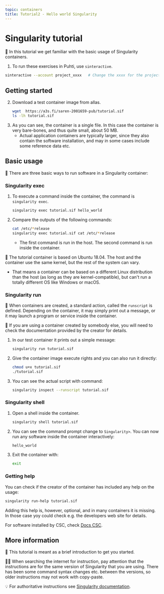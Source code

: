 ```yaml
---
topic: containers
title: Tutorial2 - Hello world Singularity
---
```


# Singularity tutorial

💬 In this tutorial we get familiar with the basic usage of Singularity containers. 

1. To run these exercises in Puhti, use `sinteractive`.
```bash
sinteractive --account project_xxxx   # Change the xxxx for the project number
```

## Getting started

2. Download a test container image from allas.
    ```bash
    wget  https://a3s.fi/saren-2001659-pub/tutorial.sif
    ls -lh tutorial.sif
    ```
3. As you can see, the container is a single file. In this case the container is very bare-bones, and thus quite small, about 50 MB. 
    - Actual application containers are typically larger, since they also contain the software installation, and may in some cases include some reference data etc.

## Basic usage

💬 There are three basic ways to run software in a Singularity container:

### Singularity exec
1. To execute a command inside the container, the command is `singularity exec`.
    ```bash
    singularity exec tutorial.sif hello_world
    ```
2. Compare the outputs of the following commands:
    ```bash
    cat /etc/*release
    singularity exec tutorial.sif cat /etc/*release
    ```
    - The first command is run in the host. The second command is run inside the container.

💭 The tutorial container is based on Ubuntu 18.04. The host and the container use the same kernel, but the rest of the system can vary. 
- That means a container can be based on a different Linux distribution than the host (as long as they are kernel-compatible), but can't run a totally different OS like Windows or macOS.

### Singularity run
💬 When containers are created, a standard action, called the `runscript` is defined. Depending on the container, it may simply print out a message, or it may launch a program or service inside the container. 

💭 If you are using a container created by somebody else, you will need to check the documentation provided by the creator for details.

1. In our test container it prints out a simple message:
    ```bash
    singularity run tutorial.sif
    ```
2. Give the container image execute rights and you can also run it directly:
    ```bash
    chmod u+x tutorial.sif
    ./tutorial.sif
    ```
3. You can see the actual script with command:
    ```bash
    singularity inspect --runscript tutorial.sif
    ```

### Singularity shell

1. Open a shell inside the container. 
    ```bash
    singularity shell tutorial.sif
    ```
2. You can see the command prompt change to `Singularity>`. You can now run any software inside the container interactively:
    ```bash
    hello_world
    ```
3. Exit the container with:
    ```bash
    exit
    ```

### Getting help

You can check if the creator of the container has included any help on the usage:
```bash
singularity run-help tutorial.sif
``` 

Adding this help is, however, optional, and in many containers it is missing. In those case yoy could 
check e.g. the developers web site for details.

For software installed by CSC, check [Docs CSC](https://docs.csc.fi/apps/alpha/).

## More information

💬 This tutorial is meant as a brief introduction to get you started.

☝🏻 When searching the internet for instruction, pay attention that the instructions are for the same version of Singularity that you are using. There has been some command syntax changes etc. between the versions, so older instructions may not work with copy-paste.

💡 For authoritative instructions see [Singularity documentation](https://sylabs.io/docs/).

